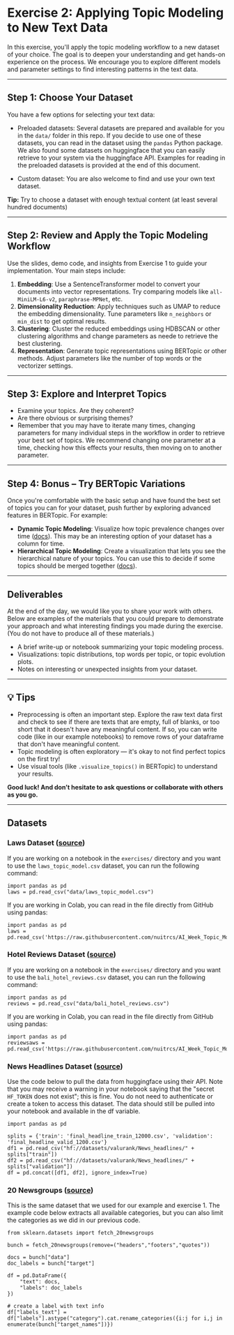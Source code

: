# Exercise 2: Applying Topic Modeling to New Text Data

In this exercise, you'll apply the topic modeling workflow to a new dataset of your choice. The goal is to deepen your understanding and get hands-on experience on the process. We encourage you to explore different models and parameter settings to find interesting patterns in the text data.

---

## Step 1: Choose Your Dataset

You have a few options for selecting your text data:

- Preloaded datasets: Several datasets are prepared and available for you in the `data/` folder in this repo. If you decide to use one of these datasets, you can read in the dataset using the `pandas` Python package. We also found some datasets on huggingface that you can easily retrieve to your system via the huggingface API. Examples for reading in the preloaded datasets is provided at the end of this document.

- Custom dataset: You are also welcome to find and use your own text dataset.

**Tip:** Try to choose a dataset with enough textual content (at least several hundred documents)

---

## Step 2: Review and Apply the Topic Modeling Workflow

Use the slides, demo code, and insights from Exercise 1 to guide your implementation. Your main steps include:

1. **Embedding**: Use a SentenceTransformer model to convert your documents into vector representations. Try comparing models like `all-MiniLM-L6-v2`, `paraphrase-MPNet`, etc.
2. **Dimensionality Reduction**: Apply techniques such as UMAP to reduce the embedding dimensionality. Tune parameters like `n_neighbors` or `min_dist` to get optimal results.
3. **Clustering**: Cluster the reduced embeddings using HDBSCAN or other clustering algorithms and change parameters as neede to retrieve the best clustering.
4. **Representation**: Generate topic representations using BERTopic or other methods. Adjust parameters like the number of top words or the vectorizer settings.

---

## Step 3: Explore and Interpret Topics

- Examine your topics. Are they coherent?
- Are there obvious or surprising themes?
- Remember that you may have to iterate many times, changing parameters for many individual steps in the workflow in order to retrieve your best set of topics.  We recommend changing one parameter at a time, checking how this effects your results, then moving on to another parameter.

---

## Step 4: Bonus – Try BERTopic Variations

Once you're comfortable with the basic setup and have found the best set of topics you can for your dataset, push further by exploring advanced features in BERTopic. For example:

- **Dynamic Topic Modeling**: Visualize how topic prevalence changes over time ([docs](https://maartengr.github.io/BERTopic/getting_started/topicsovertime/topicsovertime.html)).  This may be an interesting option of your dataset has a column for time.
- **Hierarchical Topic Modeling**: Create a visualization that lets you see the hierarchical nature of your topics. You can use this to decide if some topics should be merged together ([docs](https://maartengr.github.io/BERTopic/getting_started/hierarchicaltopics/hierarchicaltopics.html)).
---

## Deliverables

At the end of the day, we would like you to share your work with others. Below are examples of the materials that you could prepare to demonstrate your approach and what interesting findings you made during the exercise.  (You do not have to produce all of these materials.)

- A brief write-up or notebook summarizing your topic modeling process.
- Visualizations: topic distributions, top words per topic, or topic evolution plots.
- Notes on interesting or unexpected insights from your dataset.

---

## 💡 Tips

- Preprocessing is often an important step. Explore the raw text data first and check to see if there are texts that are empty, full of blanks, or too short that it doesn't have any meaningful content.  If so, you can write code (like in our example notebooks) to remove rows of your dataframe that don't have meaningful content.
- Topic modeling is often exploratory — it's okay to not find perfect topics on the first try!
- Use visual tools (like `.visualize_topics()` in BERTopic) to understand your results.

**Good luck! And don’t hesitate to ask questions or collaborate with others as you go.**

---

## Datasets

### Laws Dataset ([source](https://enjalot.github.io/latent-scope/us-federal-laws))

If you are working on a notebook in the `exercises/` directory and you want to use the `laws_topic_model.csv` dataset, you can run the following command:

```
import pandas as pd
laws = pd.read_csv("data/laws_topic_model.csv")
```

If you are working in Colab, you can read in the file directly from GitHub using pandas:

```
import pandas as pd
laws = pd.read_csv('https://raw.githubusercontent.com/nuitrcs/AI_Week_Topic_Model/refs/heads/main/exercises/data/laws_topic_model.csv')
```

### Hotel Reviews Dataset ([source](https://data.mendeley.com/datasets/s62ycm698z/2))

If you are working on a notebook in the `exercises/` directory and you want to use the `bali_hotel_reviews.csv` dataset, you can run the following command:

```
import pandas as pd
reviews = pd.read_csv("data/bali_hotel_reviews.csv")
```

If you are working in Colab, you can read in the file directly from GitHub using pandas:

```
import pandas as pd
reviewsaws = pd.read_csv('https://raw.githubusercontent.com/nuitrcs/AI_Week_Topic_Model/refs/heads/main/exercises/data/bali_hotel_reviews.csv')
```

### News Headlines Dataset ([source](https://huggingface.co/datasets/valurank/News_headlines))

Use the code below to pull the data from huggingface using their API.  Note that you may receive a warning in your notebook saying that the "secret `HF_TOKEN` does not exist"; this is fine.  You do not need to authenticate or create a token to access this dataset.  The data should still be pulled into your notebook and available in the df variable.

```
import pandas as pd

splits = {'train': 'final_headline_train_12000.csv', 'validation': 'final_headline_valid_1200.csv'}
df1 = pd.read_csv("hf://datasets/valurank/News_headlines/" + splits["train"])
df2 = pd.read_csv("hf://datasets/valurank/News_headlines/" + splits["validation"])
df = pd.concat([df1, df2], ignore_index=True)
```

### 20 Newsgroups ([source](https://scikit-learn.org/0.19/modules/generated/sklearn.datasets.fetch_20newsgroups.html#sklearn.datasets.fetch_20newsgroups))

This is the same dataset that we used for our example and exercise 1. The example code below extracts all available categories, but you can also limit the categories as we did in our previous code. 

```
from sklearn.datasets import fetch_20newsgroups

bunch = fetch_20newsgroups(remove=("headers","footers","quotes"))

docs = bunch["data"]
doc_labels = bunch["target"]

df = pd.DataFrame({
    "text": docs,
    "labels": doc_labels
})

# create a label with text info
df["labels_text"] = df["labels"].astype("category").cat.rename_categories({i:j for i,j in enumerate(bunch["target_names"])})
```
